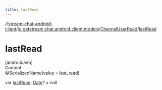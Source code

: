 ```yaml
---
title: lastRead
---
```

//[stream-chat-android-client](../../../index.md)/[io.getstream.chat.android.client.models](../index.md)/[ChannelUserRead](index.md)/[lastRead](lastRead.md)



# lastRead  
[androidJvm]  
Content  
@SerializedName(value = last_read)  
  
var [lastRead](lastRead.md): [Date](https://developer.android.com/reference/kotlin/java/util/Date.html)? = null  




